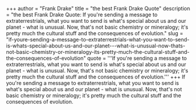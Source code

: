 +++
author = "Frank Drake"
title = "the best Frank Drake Quote"
description = "the best Frank Drake Quote: If you're sending a message to extraterrestrials, what you want to send is what's special about us and our planet - what is unusual. Now, that's not basic chemistry or mineralogy; it's pretty much the cultural stuff and the consequences of evolution."
slug = "if-youre-sending-a-message-to-extraterrestrials-what-you-want-to-send-is-whats-special-about-us-and-our-planet---what-is-unusual-now-thats-not-basic-chemistry-or-mineralogy-its-pretty-much-the-cultural-stuff-and-the-consequences-of-evolution"
quote = '''If you're sending a message to extraterrestrials, what you want to send is what's special about us and our planet - what is unusual. Now, that's not basic chemistry or mineralogy; it's pretty much the cultural stuff and the consequences of evolution.'''
+++
If you're sending a message to extraterrestrials, what you want to send is what's special about us and our planet - what is unusual. Now, that's not basic chemistry or mineralogy; it's pretty much the cultural stuff and the consequences of evolution.
